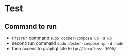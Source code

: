 # Test

## Command to run
- first run command `sudo docker-compose up -d up`
- second run command `sudo docker-compose up -d node`
- then access to graphql site `http://localhost:3000/`
